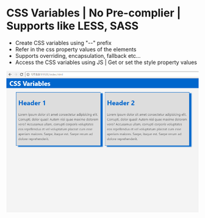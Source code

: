 # CSS Variables | No Pre-complier | Supports like LESS, SASS
- Create CSS variables using "--" prefix
- Refer in the css property values of the elements
- Supports overriding, encapsulation, fallback etc...
- Access the CSS variables using JS | Get or set the style property values

<img src="https://github.com/MohammedDeveloper/css-variables/blob/master/demo.PNG" />